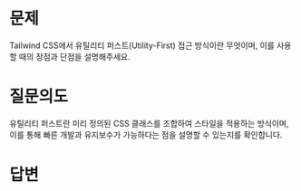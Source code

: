 # 문제
Tailwind CSS에서 유틸리티 퍼스트(Utility-First) 접근 방식이란 무엇이며, 이를 사용할 때의 장점과 단점을 설명해주세요.

# 질문의도
유틸리티 퍼스트란 미리 정의된 CSS 클래스를 조합하여 스타일을 적용하는 방식이며, 이를 통해 빠른 개발과 유지보수가 가능하다는 점을 설명할 수 있는지를 확인합니다.

# 답변